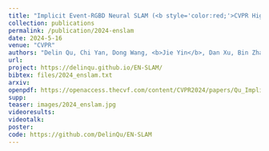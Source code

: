 ```yaml
---
title: "Implicit Event-RGBD Neural SLAM (<b style='color:red;'>CVPR Highlight</b>)"
collection: publications
permalink: /publication/2024-enslam
date: 2024-5-16
venue: "CVPR"
authors: "Delin Qu, Chi Yan, Dong Wang, <b>Jie Yin</b>, Dan Xu, Bin Zhao, Xuelong Li"
url: 
project: https://delinqu.github.io/EN-SLAM/
bibtex: files/2024_enslam.txt
arxiv: 
openpdf: https://openaccess.thecvf.com/content/CVPR2024/papers/Qu_Implicit_Event-RGBD_Neural_SLAM_CVPR_2024_paper.pdf
supp: 
teaser: images/2024_enslam.jpg
videoresults: 
videotalk: 
poster: 
code: https://github.com/DelinQu/EN-SLAM
---
```

